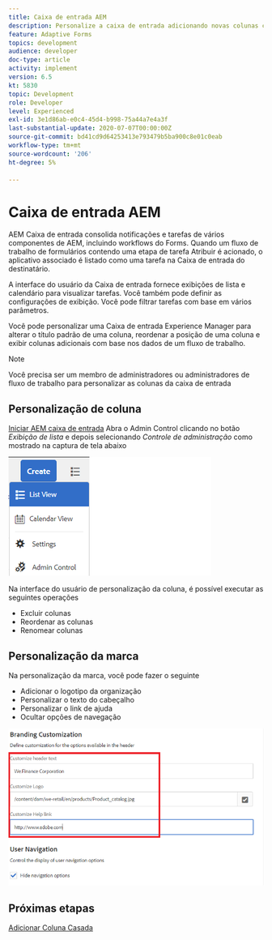 ```yaml
---
title: Caixa de entrada AEM
description: Personalize a caixa de entrada adicionando novas colunas com base nos dados do fluxo de trabalho
feature: Adaptive Forms
topics: development
audience: developer
doc-type: article
activity: implement
version: 6.5
kt: 5830
topic: Development
role: Developer
level: Experienced
exl-id: 3e1d86ab-e0c4-45d4-b998-75a44a7e4a3f
last-substantial-update: 2020-07-07T00:00:00Z
source-git-commit: bd41cd9d64253413e793479b5ba900c8e01c0eab
workflow-type: tm+mt
source-wordcount: '206'
ht-degree: 5%

---
```


# Caixa de entrada AEM

AEM Caixa de entrada consolida notificações e tarefas de vários componentes de AEM, incluindo workflows do Forms. Quando um fluxo de trabalho de formulários contendo uma etapa de tarefa Atribuir é acionado, o aplicativo associado é listado como uma tarefa na Caixa de entrada do destinatário.

A interface do usuário da Caixa de entrada fornece exibições de lista e calendário para visualizar tarefas. Você também pode definir as configurações de exibição. Você pode filtrar tarefas com base em vários parâmetros.

Você pode personalizar uma Caixa de entrada Experience Manager para alterar o título padrão de uma coluna, reordenar a posição de uma coluna e exibir colunas adicionais com base nos dados de um fluxo de trabalho.

>[!NOTE]
>
>Você precisa ser um membro de administradores ou administradores de fluxo de trabalho para personalizar as colunas da caixa de entrada

## Personalização de coluna

[Iniciar AEM caixa de entrada](http://localhost:4502/aem/inbox)
Abra o Admin Control clicando no botão _Exibição de lista_ e depois selecionando _Controle de administração_ como mostrado na captura de tela abaixo

![admin-control](assets/open-customization.png)

Na interface do usuário de personalização da coluna, é possível executar as seguintes operações

* Excluir colunas
* Reordenar as colunas
* Renomear colunas

## Personalização da marca

Na personalização da marca, você pode fazer o seguinte

* Adicionar o logotipo da organização
* Personalizar o texto do cabeçalho
* Personalizar o link de ajuda
* Ocultar opções de navegação

![marca da caixa de entrada](assets/branding-customization.PNG)

## Próximas etapas

[Adicionar Coluna Casada](./add-married-column.md)
